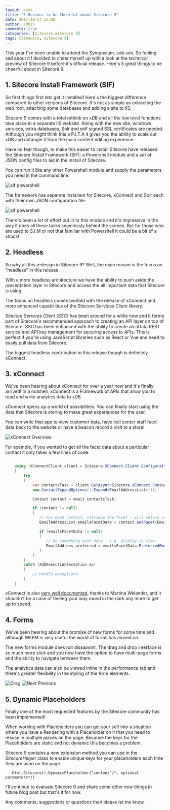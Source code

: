 ```yaml
---
layout: post
title: "5 Reasons to be Cheerful about Sitecore 9"
date: 2017-10-17 13:08
author: admin
comments: true
categories: [Sitecore,Sitecore 9]
tags: [Sitecore, Sitecore 9]
---
```


<span class="dropcap">T</span>his year I've been unable to attend the Symposium..sob.sob. So feeling sad about it I decided to cheer myself up with a look at the technical preview of Sitecore 9 before it's official release.
Here's 5 great things to be cheerful about in Sitecore 9.   

<!-- more -->


<h2>1. Sitecore Install Framework (SIF)</h2>
So first things first lets get it installed! Here's the biggest difference compared to other versions of Sitecore. 
It's not as simple as extracting the web root, attaching some databases and adding a site to IIS;

Sitecore 9 comes with a total rethink on xDB and all the low level functions take place in a separate IIS website. 
Along with the new site, windows services, extra databases, Solr and self signed SSL certificates are needed. 
Although you might think this a P.I.T.A it gives you the ability to scale out xDB and untangle it from the main content editing experience.


Have no fear though, to make this easier to install Sitecore have released the Sitecore Install Framework (SIF): a Powershell module and a set of JSON config files to aid in the install of Sitecore.

You can run it like any other Powershell module and supply the parameters you need in the command line.

<img src="/assets/img/sif.PNG" alt="sif powershell" />

The framework has separate installers for Sitecore, xConnect and Solr each with their own JSON configuration file.

<img src="/assets/img/jsonconfig.PNG" alt="sif powershell" />

There's been a lot of effort put in to this module and it's impressive in the way it does all these tasks seamlessly behind the scenes. 
But for those who are used to S.I.M or not that familiar with Powershell it could be a bit of a shock!


<h2>2. Headless</h2>
So why all this redesign in Sitecore 9? Well, the main reason is the focus on "headless" in this release.

With a more headless architecture we have the ability to push aside the presentation layer in Sitecore and access the all important data that Sitecore is using.

The focus on headless comes twofold with the release of xConnect and more enhanced capabilities of the Sitecore Services Client library.

<i>Sitecore Services Client (SSC)</i> has been around for a while now and it forms part of Sitecore's recommended approach to creating an API layer on top of Sitecore.
SSC has been enhanced with the ability to create an oData REST service and API key management for securing access to APIs. 
This is perfect if you're using JavaScript libraries such as React or Vue and need to easily pull data from Sitecore.

The biggest headless contribution in this release though is definitely xConnect. 

<h2>3. xConnect</h2>
We've been hearing about xConnect for over a year now and it's finally arrived! 
In a nutshell, xConnect is a Framework of APIs that allow you to read and write analytics data to xDB. 

xConnect opens up a world of possibilities. You can finally start using the data that Sitecore is storing to make great experiences for the user.

You can write that app to view customer data, have call center staff feed data back to the website or have a beacon record a visit to a store!

<img src="/assets/img/xconnectoverview.png" alt="xConnect Overview" />

For example, if you wanted to get all the facet data about a particular contact it only takes a few lines of code:

``` csharp

    using (XConnectClient client = Sitecore.XConnect.Client.Configuration.SitecoreXConnectClientConfiguration.GetClient())
    {
        try 
        {
            var contactsTask = client.GetAsync<Sitecore.XConnect.Contact>(new ContactReference(new Guid("{A2814105-1F45-E611-52E6-34E6D7117DCB}")),
            new ContactExpandOptions().Expand<EmailAddressList>());

            Contact contact = await contactsTask;

            if (contact != null)
            {
               // For each contact, retrieve the facet - will return null if contact does not have this facet set
               EmailAddressList emailsFacetData = contact.GetFacet<EmailAddressList>();

               if (emailsFacetData != null)
               {
                  // Do something with data - e.g. display in view
                  EmailAddress preferred = emailsFacetData.PreferredEmail;
               }
            }
        }
        catch (XdbExecutionException ex)
        {
            // Handle exceptions
        }
    }
```


xConnect is also <a href="https://doc.sitecore.net/developers/xp/xconnect/" target="_new">very well documented</a>, thanks to Martina Welander, and it shouldn't be a case of feeling your way round in the dark any more to get up to speed.



<h2>4. Forms</h2>
We've been hearing about the promise of new forms for some time and although WFFM is very useful the world of forms has moved on.

The new forms module does not dissapoint. The drag and drop interface is so much more slick and you now have the option to have multi-page forms and the ability to navigate between them.

The analytics data can also be viewed inline in the performance tab and there's greater flexibility in the styling of the form elements.

<img src="/assets/img/drag.PNG" alt="Drag" />

<img src="/assets/img/MultistepNextPrevious.PNG" alt="Next Previous" />

<h2>5. Dynamic Placeholders</h2>
Finally one of the most requested features by the Sitecore community has been implemented!

When working with Placeholders you can get your self into a situation where you have a Rendering with a Placeholder on it that you need to resuse in multiple places on the page.
Because the keys for the Placeholders are static and not dynamic this becomes a problem. 

Sitecore 9 contains a new extension method you can use in the <i>SitecoreHelper</i> class to enable unique keys for your placeholders each time they are used on the page.

```
   Html.Sitecore().DynamicPlaceholder("content"/*, optional parameters*/)

```

I'll continue to evaluate Sitecore 9 and share some other new things in future blog post but that's it for now.

Any comments, suggestions or questions then please let me know.


